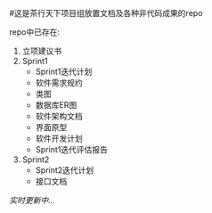 #这是茶行天下项目组放置文档及各种非代码成果的repo


repo中已存在:


1. 立项建议书
2. Sprint1
	* Sprint1迭代计划
	* 软件需求规约
	* 类图
	* 数据库ER图
	* 软件架构文档
	* 界面原型
	* 软件开发计划
	* Sprint1迭代评估报告
3. Sprint2
	* Sprint2迭代计划
	* 接口文档


*实时更新中...*